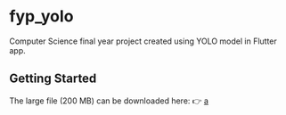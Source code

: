 # fyp_yolo

Computer Science final year project created using YOLO model in Flutter app.

## Getting Started

The large file (200 MB) can be downloaded here:
👉 [a](https://drive.google.com/yourlink)
